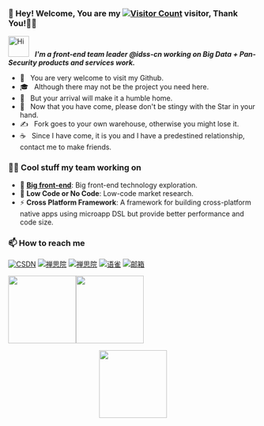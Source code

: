 <!--
**laibin-wang/laibin-wang** is a ✨ _special_ ✨ repository because its `README.md` (this file) appears on your GitHub profile.

Here are some ideas to get you started:

- 🔭 I’m currently working on ...
- 🌱 I’m currently learning ...
- 👯 I’m looking to collaborate on ...
- 🤔 I’m looking for help with ...
- 💬 Ask me about ...
- 📫 How to reach me: ...
- 😄 Pronouns: ...
- ⚡ Fun fact: ...
-->

<!-- <p align = "center">
   <h2> <img src = "https://komarev.com/ghpvc/?username=laibin-wang" > Hey there!</h2>
</p>-->

 <!-- - 🤔 &nbsp; 非常欢迎你来访问我的Github。
 - 🎓 &nbsp; 尽管这里可能并没有你需要的项目。
 - 💼 &nbsp; 但是你的到来会使这里变得蓬荜生辉。
 - 🌱 &nbsp; 既然已经来了，请不要吝啬你手里的Star。
 - ✍️ &nbsp; Fork到自己的仓库，否则你可能会失去它。
 - ☕ &nbsp; 既然来了，就是你我有缘，联系我交朋友。-->
 
<!--<p align = "center">
  <img src = "https://github-readme-stats.vercel.app/api?username=laibin-wang&count_private=true&show_icons=true&line_height=27" width="100%">
</p>
<p align = "center">
  <img src = "https://github-readme-stats.vercel.app/api/top-langs/?username=laibin-wang" width="100%">
</p>

<!-- <p align = "center">
  <a href="https://github.com/laibin-wang/socket-heart">
    <img align="center" src="https://github-readme-stats.vercel.app/api/pin/?username=laibin-wang&repo=socket-heart" />
  </a>
</p>
<p align = "center">
  <a href="https://github.com/laibin-wang/aurora-ui">
    <img align="center" src="https://github-readme-stats.vercel.app/api/pin/?username=laibin-wang&repo=aurora-ui" />
  </a>
</p>

<p align = "center">
 <img src="https://activity-graph.herokuapp.com/graph?username=laibin-wang">
</p>
<br><br>
<p align = "center">
  <img src = "https://github-readme-streak-stats.herokuapp.com/?user=laibin-wang" width="100%">
</p>

<br><br><br><br>
 -->
### 👋 Hey!  Welcome, You are my [![Visitor Count](https://profile-counter.glitch.me/all-smile/count.svg)](https://linweiqian.github.io/linweiqianBlog/) visitor, Thank You!🎉🎉

<img src="https://emojis.slackmojis.com/emojis/images/1588866973/8934/hellokittydance.gif?1588866973" alt="Hi" width="42" /> &nbsp;  ***I'm a front-end team leader @idss-cn working on Big Data + Pan-Security products and services work.*** 

 - 🤔 &nbsp; You are very welcome to visit my Github.
 - 🎓 &nbsp; Although there may not be the project you need here.
 - 💼 &nbsp; But your arrival will make it a humble home.
 - 🌱 &nbsp; Now that you have come, please don't be stingy with the Star in your hand.
 - ✍️ &nbsp; Fork goes to your own warehouse, otherwise you might lose it.
 - ☕ &nbsp; Since I have come, it is you and I have a predestined relationship, contact me to make friends.

<!--
- 🚀 I use daily:
  [![JavaScript](https://img.shields.io/badge/JavaScript-000000?logo=JavaScript&logoColor=FFCA28)](https://linweiqian.github.io/linweiqianBlog/)
  [![Vue](https://img.shields.io/badge/Vue.js-35495E?logo=vue.js&logoColor=4FC08D)](https://linweiqian.github.io/linweiqianBlog/)
  [![Git](https://img.shields.io/badge/-Git-000000?logo=git&logoColor=FF7043)](https://linweiqian.github.io/linweiqianBlog/)
  [![Shell](https://img.shields.io/badge/-Shell-4EC422?logo=Shell&logoColor=FF7043)](https://linweiqian.github.io/linweiqianBlog/)
  [![Nginx](https://img.shields.io/badge/-Nginx-F6C915?logo=nginx&logoColor=029137)](https://linweiqian.github.io/linweiqianBlog/)
  [![Webpack](https://img.shields.io/badge/-webpack-2B3A42?logo=webpack&logoColor=75AFCC)](https://linweiqian.github.io/linweiqianBlog/)
  [![NPM](https://img.shields.io/badge/-NPM-2875E3?logo=npm&logoColor=029137)](https://linweiqian.github.io/linweiqianBlog/)
  [![Postman](https://img.shields.io/badge/-Postman-7A1FA2?logo=postman&logoColor=FC8019)](https://linweiqian.github.io/linweiqianBlog/)
  [![Docker](https://img.shields.io/badge/docker-20232A?logo=docker&logoColor=61DAFB)](https://linweiqian.github.io/linweiqianBlog/)
  [![Jenkins](https://img.shields.io/badge/-Jenkins-F6C915?logo=jenkins&logoColor=F16061)](https://linweiqian.github.io/linweiqianBlog/)

- 💻 I work using:
  [![VS Code](https://img.shields.io/badge/-VS%20Code-007ACC?style=plastic&logo=visual-studio-code)](https://linweiqian.github.io/linweiqianBlog/)
  [![GoLand](https://img.shields.io/badge/-GoLand-000?logo=goland&logoColor=00ACC1)](https://linweiqian.github.io/linweiqianBlog/)
  [![Gitee](https://img.shields.io/badge/-Gitee-A80025?logo=gitee&logoColor=F16061)](https://linweiqian.github.io/linweiqianBlog/)
  [![GitHub](https://img.shields.io/badge/-GitHub-181717?style=plastic&logo=github)](https://linweiqian.github.io/linweiqianBlog/)
  [![GitLab](https://img.shields.io/badge/-GitLab-FCA121?style=plastic&logo=gitlab)](https://linweiqian.github.io/linweiqianBlog/)
  [![Linux](https://img.shields.io/badge/-Linux-F16061?logo=linux&logoColor=000)](https://linweiqian.github.io/linweiqianBlog/)
  [![Git Extensions](https://img.shields.io/badge/-Git%20Extensions-green?logo=git%20extensions&logoColor=DE3929)](https://linweiqian.github.io/linweiqianBlog/)

- ⚙️ I also use and work:
  [![Golang](https://img.shields.io/badge/-Golang-02569B?logo=go&logoColor=00ACC1)](https://linweiqian.github.io/linweiqianBlog/)
  [![React Native](https://img.shields.io/badge/React_Native-20232A?logo=react&logoColor=61DAFB)](https://linweiqian.github.io/linweiqianBlog/)
  [![PostgreSQL](https://img.shields.io/badge/-PostgreSQL-336791?style=plastic&logo=postgresql)](https://linweiqian.github.io/linweiqianBlog/)
  [![HTML5](https://img.shields.io/badge/-HTML5-E34F26?style=plastic&logo=html5&logoColor=white)](https://linweiqian.github.io/linweiqianBlog/)
  [![CSS3](https://img.shields.io/badge/-CSS3-1572B6?style=plastic&logo=css3)](https://linweiqian.github.io/linweiqianBlog/)

- 🌱 I’m currently learning:
  [![V8](https://img.shields.io/badge/-V8-3DDC84?logo=v8&logoColor=4788F4)](https://linweiqian.github.io/linweiqianBlog/)
  [![Golang](https://img.shields.io/badge/-Golang-02569B?logo=go&logoColor=00ACC1)](https://linweiqian.github.io/linweiqianBlog/)
  [![React Native](https://img.shields.io/badge/React_Native-20232A?logo=react&logoColor=61DAFB)](https://linweiqian.github.io/linweiqianBlog/)
  [![Kubernetes](https://img.shields.io/badge/-Kubernetes-F5F5F5?logo=Kubernetes&logoColor=316CE6)](https://linweiqian.github.io/linweiqianBlog/)
-->

### 👨‍💻 Cool stuff my team working on

- 🔭  **[Big front-end](https://live.juejin.cn/4354/xdc2021-09?utm_source=gold_browser_extension)**: Big front-end technology exploration.
- 👯  **Low Code or No Code**: Low-code market research.
- ⚡ **Cross Platform Framework**: A framework for building cross-platform native apps using microapp DSL but provide better performance and code size.


<!--
<div align="center" > <img height="137px" src="https://github-readme-stats.vercel.app/api?username=linweiqian&hide_title=true&hide_border=true&show_icons=trueline_height=21&text_color=000&icon_color=000&bg_color=0,ea6161,ffc64d,fffc4d,52fa5a&theme=graywhite" /> </div>
-->



### 📫 How to reach me

[![CSDN](https://img.shields.io/badge/CSDN-博客-brightgreen?logo=CSDN)](https://wanglaibin.blog.csdn.net/)
[![禅思院](https://img.shields.io/badge/%E7%A6%85%E6%80%9D%E9%99%A2-gitee空间-blue?logo=Gitee)](https://wanglaibin.gitee.io/)
[![禅思院](https://img.shields.io/badge/%E7%A6%85%E6%80%9D%E9%99%A2-github空间-blue?logo=GitHub)](https://laibin-wang.github.io/)
[![语雀](https://img.shields.io/badge/%E8%AF%AD%E9%9B%80-%40%E7%A6%85%E6%80%9D%E9%99%A2-blueviolet)](https://www.yuque.com/laibin.wang)
[![邮箱](https://img.shields.io/badge/Email-@wanglaibin-brightgreen)](mailto:wanglb@idss-cn.com)


   <span><img src="https://github-readme-stats.vercel.app/api/top-langs/?username=laibin-wang&layout=compact" height="137px" /></span><span><img height="137px" src="https://github-readme-stats.vercel.app/api?username=laibin-wang&hide_title=true&hide_border=true&show_icons=trueline_height=21&text_color=000&icon_color=000&bg_color=0,ea6161,ffc64d,fffc4d,52fa5a&theme=graywhite" /> </span>

<div align="center" > <img height="137px" src="https://github-readme-streak-stats.herokuapp.com/?user=laibin-wang" /> </div>

<!-- - 🔭 &nbsp; Hi, Everybody。</p>
 - 🤔 &nbsp; 非常欢迎你来访问我的Github。
 - 🎓 &nbsp; 尽管这里可能并没有你需要的项目。
 - 💼 &nbsp; 但是你的到来会使这里变得蓬荜生辉。
 - 🌱 &nbsp; 既然已经来了，请不要吝啬你手里的Star。
 - ✍️ &nbsp; Fork到自己的仓库，否则你可能会失去它。
 - ☕ &nbsp; 既然来了，就是你我有缘，联系我交朋友。
 - ⚡ &nbsp; [CSDN技术文章](https://wanglaibin.blog.csdn.net)。
 - 👯 &nbsp; [CicadaUI Design](https://laibin-wang.github.io)。
-->

<br><br>
